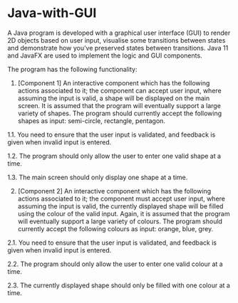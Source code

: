 # Java-with-GUI
A Java program is developed with a graphical user interface (GUI) to render 2D objects based on user input, visualise some transitions between states and demonstrate how you’ve preserved states between transitions. Java 11 and JavaFX are used to implement the logic and GUI components.

The program has the following functionality:

1.	[Component 1] An interactive component which has the following actions associated to it; the component can accept user input, where assuming the input is valid, a shape will be displayed on the main screen. It is assumed that the program will eventually support a large variety of shapes. The program should currently accept the following shapes as input: semi-circle, rectangle, pentagon. 

1.1.	You need to ensure that the user input is validated, and feedback is given when invalid input is entered. 

1.2.	The program should only allow the user to enter one valid shape at a time. 

1.3.	The main screen should only display one shape at a time.

2.	[Component 2] An interactive component which has the following actions associated to it; the component must accept user input, where assuming the input is valid, the currently displayed shape will be filled using the colour of the valid input. Again, it is assumed that the program will eventually support a large variety of colours. The program should currently accept the following colours as input: orange, blue, grey. 

2.1.	You need to ensure that the user input is validated, and feedback is given when invalid input is entered. 

2.2.	The program should only allow the user to enter one valid colour at a time. 

2.3.	The currently displayed shape should only be filled with one colour at a time.
